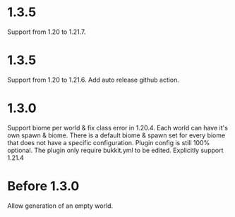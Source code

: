 # 1.3.5
Support from 1.20 to 1.21.7.

# 1.3.5
Support from 1.20 to 1.21.6.
Add auto release github action.

# 1.3.0
Support biome per world & fix class error in 1.20.4. Each world can have it's own spawn & biome. There is a default biome & spawn set for every biome that does not have a specific configuration. Plugin config is still 100% optional. The plugin only require bukkit.yml to be edited. Explicitly support 1.21.4

# Before 1.3.0
Allow generation of an empty world.